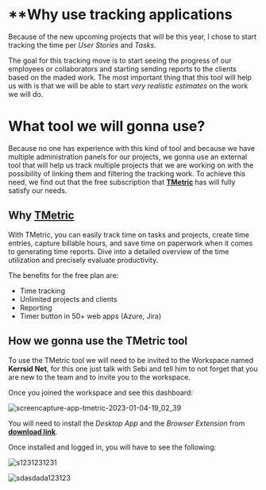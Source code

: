 # **Why use tracking applications
Because of the new upcoming projects that will be this year, I chose to start tracking the time per *User Stories* and *Tasks*.

The goal for this tracking move is to start seeing the progress of our employees or collaborators and starting sending reports to the clients based on the maded work. The most important thing that this tool will help us with is that we will be able to start *very realistic estimates* on the work we will do.

# **What tool we will gonna use?**
Because no one has experience with this kind of tool and because we have multiple administration panels for our projects, we gonna use an external tool that will help us track multiple projects that we are working on with the possibility of linking them and filtering the tracking work. To achieve this need, we find out that the free subscription that **[TMetric](https://tmetric.com/)** has will fully satisfy our needs.

## Why **[TMetric](https://tmetric.com/)**
With TMetric, you can easily track time on tasks and projects, create time entries, capture billable hours, and save time on paperwork when it comes to generating time reports. Dive into a detailed overview of the time utilization and precisely evaluate productivity.

The benefits for the free plan are: 
- Time tracking 
- Unlimited projects and clients
- Reporting
- Timer button in 50+ web apps (Azure, Jira)

## How we gonna use the **TMetric** tool
To use the TMetric tool we will need to be invited to the Workspace named **Kerrsid Net**, for this one just talk with Sebi and tell him to not forget that you are new to the team and to invite you to the workspace.

Once you joined the workspace and see this dashboard:

![screencapture-app-tmetric-2023-01-04-19_02_39](https://user-images.githubusercontent.com/99452358/210609749-273bb517-abde-49b2-bf02-2c1382187679.jpg)

You will need to install the *Desktop App* and the *Browser Extension* from **[download link](https://tmetric.com/download)**.

Once installed and logged in, you will have to see the following:

![s1231231231](https://user-images.githubusercontent.com/99452358/210610822-e7d9a968-6f57-4464-abf0-1b5cb5f90434.JPG)

![sdasdada123123](https://user-images.githubusercontent.com/99452358/210613980-66c7576e-d265-4828-a7b9-73b07a0f7953.JPG) 


